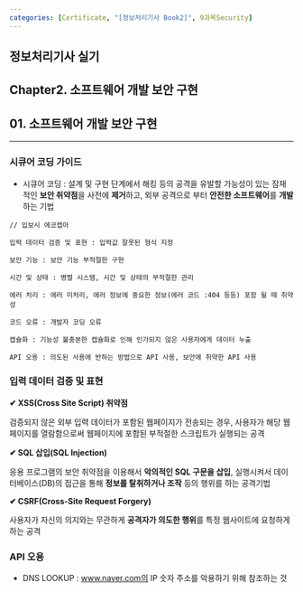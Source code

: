 ```yaml
---
categories: [Certificate, "[정보처리기사 Book2]", 9과목Security]
---
```

## 정보처리기사 실기

## Chapter2. 소프트웨어 개발 보안 구현

## 01. 소프트웨어 개발 보안 구현

<hr>

### 시큐어 코딩 가이드

- 시큐어 코딩 : 설계 및 구현 단계에서 해킹 등의 공격을 유발할 가능성이 있는 잠재적인 **보안 취약점**을 사전에 **제거**하고, 외부 공격으로 부터 **안전한 소프트웨어**를 **개발**하는 기법

```
// 입보시 에코캡아

입력 데이터 검증 및 표현 : 입력값 잘못된 형식 지정

보안 기능 : 보안 기능 부적절한 구현

시간 및 상태 : 병렬 시스템, 시간 및 상태의 부적절한 관리

에러 처리 : 에러 미처리, 에러 정보에 중요한 정보(에러 코드 :404 등등) 포함 될 때 취약성

코드 오류 : 개발자 코딩 오류

캡슐화 : 기능성 불충분한 캡슐화로 인해 인가되지 않은 사용자에게 데이터 누출

API 오용 : 의도된 사용에 반하는 방법으로 API 사용, 보안에 취약한 API 사용
```

### 입력 데이터 검증 및 표현

**✔ XSS(Cross Site Script) 취약점**

검증되지 않은 외부 입력 데이터가 포함된 웹페이지가 전송되는 경우, 사용자가 해당 웹 페이지를 열람함으로써 웹페이지에 포함된 부적절한 스크립트가 실행되는 공격

**✔ SQL 삽입(SQL Injection)**

응용 프로그램의 보안 취약점을 이용해서 **악의적인 SQL 구문을 삽입**, 실행시켜서 데이터베이스(DB)의 접근을 통해 
**정보를 탈취하거나 조작** 등의 행위를 하는 공격기법

**✔ CSRF(Cross-Site Request Forgery)**

사용자가 자신의 의지와는 무관하게 **공격자가 의도한 행위**를 특정 웹사이트에 요청하게 하는 공격

### API 오용

- DNS LOOKUP :  www.naver.com의 IP 숫자 주소를 악용하기 위해 참조하는 것
